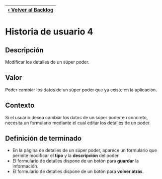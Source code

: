 | [‹ Volver al Backlog](./README.md)  |
| --- |

# Historia de usuario 4

## Descripción

Modificar los detalles de un súper poder.

## Valor

Poder cambiar los datos de un súper poder que ya existe en la aplicación.

## Contexto

Si el usuario desea cambiar los datos de un súper poder en concreto, necesita un formulario mediante el cual editar los detalles de un poder.

## Definición de terminado

- En la página de detalles de un súper poder, aparece un formulario que permite modificar el **tipo** y la **descripción** del poder.
- El formulario de detalles dispone de un botón para **guardar** la información.
- El formulario de detalles dispone de un botón para **volver atrás**.
